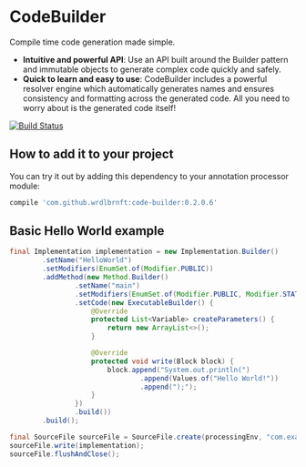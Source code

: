 # CodeBuilder

Compile time code generation made simple.

 - **Intuitive and powerful API**: Use an API built around the Builder pattern and immutable objects to generate 
 complex code quickly and safely.
 - **Quick to learn and easy to use**: CodeBuilder includes a powerful resolver engine which automatically generates names
  and ensures consistency and formatting across the generated code. All you need to worry about is the generated code itself!
  
[![Build Status](https://travis-ci.org/Wrdlbrnft/CodeBuilder.svg?branch=master)](https://travis-ci.org/Wrdlbrnft/CodeBuilder)

## How to add it to your project

You can try it out by adding this dependency to your annotation processor module:

```groovy
compile 'com.github.wrdlbrnft:code-builder:0.2.0.6'
```

## Basic Hello World example

```java
final Implementation implementation = new Implementation.Builder()
        .setName("HelloWorld")
        .setModifiers(EnumSet.of(Modifier.PUBLIC))
        .addMethod(new Method.Builder()
                .setName("main")
                .setModifiers(EnumSet.of(Modifier.PUBLIC, Modifier.STATIC))
                .setCode(new ExecutableBuilder() {
                    @Override
                    protected List<Variable> createParameters() {
                        return new ArrayList<>();
                    }

                    @Override
                    protected void write(Block block) {
                        block.append("System.out.println(")
                                .append(Values.of("Hello World!"))
                                .append(");");
                    }
                })
                .build())
        .build();

final SourceFile sourceFile = SourceFile.create(processingEnv, "com.example");
sourceFile.write(implementation);
sourceFile.flushAndClose();
```

